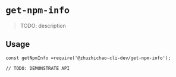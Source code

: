 # `get-npm-info`

> TODO: description

## Usage

```
const getNpmInfo =require('@zhuzhichao-cli-dev/get-npm-info');

// TODO: DEMONSTRATE API
```

